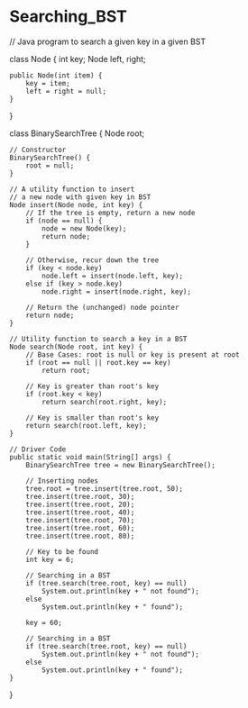 # Searching_BST
// Java program to search a given key in a given BST

class Node {
	int key;
	Node left, right;

	public Node(int item) {
		key = item;
		left = right = null;
	}
}

class BinarySearchTree {
	Node root;

	// Constructor
	BinarySearchTree() {
		root = null;
	}

	// A utility function to insert
	// a new node with given key in BST
	Node insert(Node node, int key) {
		// If the tree is empty, return a new node
		if (node == null) {
			node = new Node(key);
			return node;
		}

		// Otherwise, recur down the tree
		if (key < node.key)
			node.left = insert(node.left, key);
		else if (key > node.key)
			node.right = insert(node.right, key);

		// Return the (unchanged) node pointer
		return node;
	}

	// Utility function to search a key in a BST
	Node search(Node root, int key) {
		// Base Cases: root is null or key is present at root
		if (root == null || root.key == key)
			return root;

		// Key is greater than root's key
		if (root.key < key)
			return search(root.right, key);

		// Key is smaller than root's key
		return search(root.left, key);
	}

	// Driver Code
	public static void main(String[] args) {
		BinarySearchTree tree = new BinarySearchTree();

		// Inserting nodes
		tree.root = tree.insert(tree.root, 50);
		tree.insert(tree.root, 30);
		tree.insert(tree.root, 20);
		tree.insert(tree.root, 40);
		tree.insert(tree.root, 70);
		tree.insert(tree.root, 60);
		tree.insert(tree.root, 80);

		// Key to be found
		int key = 6;

		// Searching in a BST
		if (tree.search(tree.root, key) == null)
			System.out.println(key + " not found");
		else
			System.out.println(key + " found");

		key = 60;

		// Searching in a BST
		if (tree.search(tree.root, key) == null)
			System.out.println(key + " not found");
		else
			System.out.println(key + " found");
	}
}

